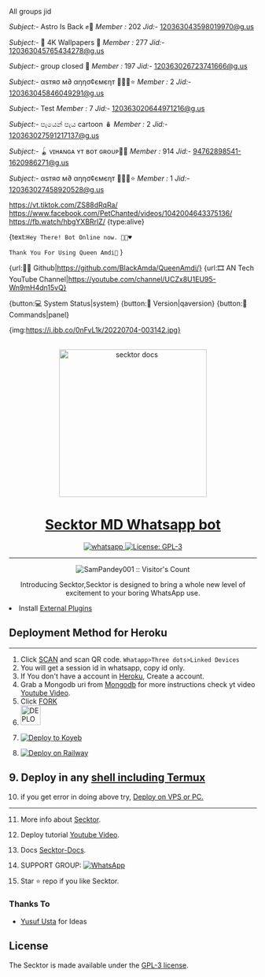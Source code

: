 All groups jid

*Subject:-* Astro Is Back ✊🥳
*Member :* 202
*Jid:-* 120363043598019970@g.us

*Subject:-* 🎪 4K Wallpapers 🎪
*Member :* 277
*Jid:-* 120363045765434278@g.us

*Subject:-* group closed 🤧
*Member :* 197
*Jid:-* 120363026723741666@g.us

*Subject:-* αѕтяσ м∂ αηησ¢ємєηт 🦹🏻‍♂️⭐
*Member :* 2
*Jid:-* 120363045846049291@g.us

*Subject:-* Test
*Member :* 7
*Jid:-* 120363020644971216@g.us

*Subject:-* පැයෙන් පැය cartoon 🪆
*Member :* 2
*Jid:-* 120363027591217137@g.us

*Subject:-* 🪀 ᴠɪʜᴀɴɢᴀ ʏᴛ ʙᴏᴛ ɢʀᴏᴜᴘ👸🏻
*Member :* 914
*Jid:-* 94762898541-1620986271@g.us

*Subject:-* αѕтяσ м∂ αηησ¢ємєηт 🦹🏻‍♂️⭐
*Member :* 1
*Jid:-* 120363027458920528@g.us

https://vt.tiktok.com/ZS88dRqRa/
https://www.facebook.com/PetChanted/videos/1042004643375136/
https://fb.watch/hbgYXBRrlZ/
{type:alive}

{text:```Hey There! Bot Online now. 💃🏻♥️```

```Thank You For Using Queen Amdi💞```
}

{url:💃🏻 Github|https://github.com/BlackAmda/QueenAmdi/}
{url:🎞️ AN Tech YouTube Channel|https://youtube.com/channel/UCZx8U1EU95-Wn9mH4dn15vQ}

{button:💻 System Status|system}
{button:🧬 Version|qaversion}
{button:📖 Commands|panel}

{img:https://i.ibb.co/0nFvL1k/20220704-003142.jpg}<p align="center">  
  <a href="https://citel.vercel.app/">
    <img alt="secktor docs" height="300" src="https://raw.githubusercontent.com/SecktorBot/Brandimages/main/logos/SocialLogo%201.png">
    <h1 align="center">Secktor MD Whatsapp bot</h1>
  </a>
</p>
   
<p align="center">

  <a aria-label="Join our chats" href="https://chat.whatsapp.com/Bl2F9UTVU4CBfZU6eVnrbCl" target="_blank">
    <img alt="whatsapp" src="https://img.shields.io/badge/Join Group-25D366?style=for-the-badge&logo=whatsapp&logoColor=white" />
  </a>
 
  <a aria-label="Secktor is free to use" href="https://github.com/SamPandey001/Secktor-Md/blob/main/LICENCE" target="_blank">
    <img alt="License: GPL-3" src="https://badges.frapsoft.com/os/gpl/gpl.png?v=103)](https://opensource.org/licenses/GPL-3.0/" target="_blank" />
  </a>
</p>


---

<p align="center"><img src="https://profile-counter.glitch.me/{SamPandey001}/count.svg" alt="SamPandey001 :: Visitor's Count" /></p>

  <p align="center"> Introducing Secktor,Secktor is designed to bring a whole new level of excitement to your boring WhatsApp use. </p
 
- Install [External Plugins](https://github.com/SamPandey001/Secktor-Plugins)
## Deployment Method for Heroku
---
1. Click [SCAN](https://secktorbot.me/session) and scan QR code. `Whatapp>Three dots>Linked Devices`
2. You will get a session id in whatsapp, copy id only.
3. If You don't have a account in [Heroku](https://signup.heroku.com/), Create a account.
4.  Grab a Mongodb uri from [Mongodb](https://signup.mongodb.com) for more instructions check yt video [Youtube Video](https://youtu.be/4u0uv3IiAAc).
5. Click [FORK](https://github.com/SamPandey001/Secktor-MD/fork)
6.  <a href="https://secktorbot.me/deploy">
    <img alt="DEPLOY on Heroku" height="40" src="https://www.herokucdn.com/deploy/button.svg">
  </a>
  
7. [![Deploy to Koyeb](https://www.koyeb.com/static/images/deploy/button.svg)](https://secktorbot.me/koyeb)

8.  [![Deploy on Railway](https://railway.app/button.svg)](https://railway.app/new/template/hbw5a1?referralCode=okazYt)
  
   ## 9. Deploy in any [shell including Termux](https://github.com/SamPandey001/Secktor-Deploy#deploy-in-any-shell-including-termux)

10. if you get error in doing above try, [Deploy on VPS or PC.](https://github.com/SamPandey001/Secktor-Md/blob/main/deploy-on-vps.md)
---
11. More info about [Secktor](https://secktorbot.me/).
12. Deploy tutorial [Youtube Video](https://www.youtube.com/watch?v=7YWI50BDO5o).
13. Docs [Secktor-Docs](https://citel.vercel.app/).

14. SUPPORT GROUP: <a href="https://chat.whatsapp.com/Bl2F9UTVU4CBfZU6eVnrbCl"><img alt="WhatsApp" src="https://camo.githubusercontent.com/2157131829ac512183ee8f8b6c6f803688a4cc66a2e686602844e80478401a7c/68747470733a2f2f696d672e736869656c64732e696f2f62616467652f4a6f696e2047726f75702d3235443336363f7374796c653d666f722d7468652d6261646765266c6f676f3d7768617473617070266c6f676f436f6c6f723d7768697465"/></a>

15. Star ⭐ repo if you like Secktor.
### Thanks To

- [Yusuf Usta](https://github.com/yusufusta) for Ideas

## License

The Secktor is made available under the [GPL-3 license](https://github.com/SamPandey001/Secktor-Md/blob/main/LICENCE). 
